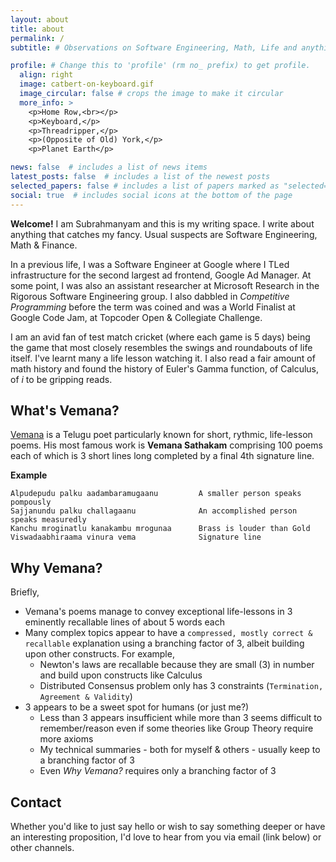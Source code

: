 ```yaml
---
layout: about
title: about
permalink: /
subtitle: # Observations on Software Engineering, Math, Life and anything that catches my fancy.

profile: # Change this to 'profile' (rm no_ prefix) to get profile.
  align: right
  image: catbert-on-keyboard.gif
  image_circular: false # crops the image to make it circular
  more_info: >
    <p>Home Row,<br></p>
    <p>Keyboard,</p>
    <p>Threadripper,</p>
    <p>(Opposite of Old) York,</p>
    <p>Planet Earth</p>

news: false  # includes a list of news items
latest_posts: false  # includes a list of the newest posts
selected_papers: false # includes a list of papers marked as "selected={true}"
social: true  # includes social icons at the bottom of the page
---
```


**Welcome!** I am Subrahmanyam and this is my writing space. I write about anything that catches my fancy. Usual suspects are Software Engineering, Math & Finance.

In a previous life, I was a Software Engineer at Google where I TLed infrastructure for the second largest ad frontend, Google Ad Manager. At some point, I was also an assistant researcher at Microsoft Research in the Rigorous Software Engineering group. I also dabbled in *Competitive Programming* before the term was coined and was a World Finalist at Google Code Jam, at Topcoder Open & Collegiate Challenge.

I am an avid fan of test match cricket (where each game is 5 days) being the game that most closely resembles the swings and roundabouts of life itself. I've learnt many a life lesson watching it. I also read a fair amount of math history and found the history of Euler's Gamma function, of Calculus, of *i* to be gripping reads.

## What's **Vemana**? 
<a href="https://en.wikipedia.org/wiki/Vemana">Vemana</a> is a Telugu poet particularly known for short, rythmic, life-lesson poems. His most famous work is **Vemana Sathakam** comprising 100 poems each of which is 3 short lines long completed by a final 4th signature line.

**Example**
```
Alpudepudu palku aadambaramugaanu         A smaller person speaks pompously
Sajjanundu palku challagaanu              An accomplished person speaks measuredly
Kanchu mroginatlu kanakambu mrogunaa      Brass is louder than Gold
Viswadaabhiraama vinura vema              Signature line
```


## **Why** Vemana?
Briefly,
* Vemana's poems manage to convey exceptional life-lessons in 3 eminently recallable lines of about 5 words each
* Many complex topics appear to have a `compressed, mostly correct & recallable` explanation using a branching factor of 3, albeit building upon other constructs. For example, 
  * Newton's laws are recallable because they are small (3) in number and build upon constructs like Calculus
  * Distributed Consensus problem only has 3 constraints (`Termination, Agreement & Validity`)
* 3 appears to be a sweet spot for humans (or just me?)
  * Less than 3 appears insufficient while more than 3 seems difficult to remember/reason even if some theories like Group Theory require more axioms 
  * My technical summaries - both for myself & others - usually keep to a branching factor of 3
  * Even *Why Vemana?* requires only a branching factor of 3

## Contact
Whether you'd like to just say hello or wish to say something deeper or have an interesting proposition, I'd love to hear from you via email (link below) or other channels.

